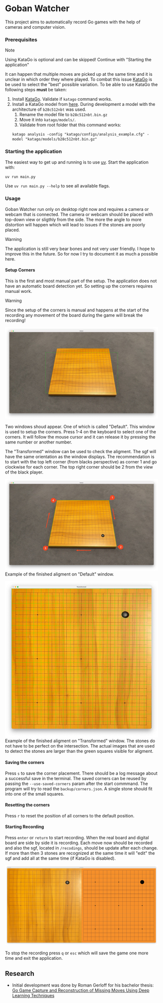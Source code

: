 # Goban Watcher

This project aims to automatically record Go games with the help of cameras and computer vision.

### Prerequisites
> [!NOTE]
> Using KataGo is optional and can be skipped!
> Continue with "Starting the application"

It can happen that multiple moves are picked up at the same time and it is unclear in which order they where played.
To combat this issue [KataGo](https://github.com/lightvector/KataGo) is be used to select the "best" possible variation.
To be able to use KataGo the following steps **must** be taken:

1. Install [KataGo](https://github.com/lightvector/KataGo). Validate if `katago` command works.
2. Install a KataGo model from [here](https://katagotraining.org/networks/). During development a model with the architecture of `b28c512nbt` was used.
    1. Rename the model file to `b28c512nbt.bin.gz`
    2. Move it into `katago/models/`.
    3. Validate from root folder that this command works:
      ```shell
      katago analysis -config "katago/configs/analysis_example.cfg" -model "katago/models/b28c512nbt.bin.gz"
      ```

### Starting the application
The easiest way to get up and running is to use [uv](https://docs.astral.sh/uv/).
Start the application with:
```sh
uv run main.py
```
Use `uv run main.py --help` to see all available flags.

### Usage

Goban Watcher run only on desktop right now and requires a camera or webcam that is connected.
The camera or webcam should be placed with top-down view or sligthly from the side.
The more the angle to more distortion will happen which will lead to issues if the stones are poorly placed.

> [!WARNING]
> The application is still very bear bones and not very user friendly.
> I hope to improve this in the future. So for now I try to document it as much a possible here.

#### Setup Corners

This is the first and most manual part of the setup. The application does not have an automatic board detection yet.
So setting up the corners requires manual work.

> [!Warning]
> Since the setup of the corners is manual and happens at the start of the recording any movement of the board during the game will break the recording!

![start](/docs/images/001-start.jpeg)

Two windows shoud appear. One of which is called "Default". This window is used to setup the corners.
Press 1-4 on the keyboard to select one of the corners. It will follow the mouse cursor and it can release it by pressing
the same number or another number.

The "Transformed" window can be used to check the aligment. The sgf will have the same orientation as the window displays. The recommendation is to start with the top left corner (from blacks perspective) as corner 1 and go clockwise for each corner. The top right corner should be 2 from the view of the black player.

![setup-corners](/docs/images/002-setup-corners.jpeg)
Example of the finished aligment on "Default" window.

![setup-corners](/docs/images/003-setup-corners-result.jpeg)
Example of the finished aligment on "Transformed" window. The stones do not have to be perfect on the intersection. The actual images that are used to detect the stones are larger than the green squares visible for aligment.

#### Saving the corners

Press `s` to save the corner placement. There should be a log message about a successful save in the terminal. The saved corners can be reused by passing the `--use-saved-corners` param after the start commmand. The program will try to read the `backup/corners.json`. A single stone should fit into one of the small squares.

#### Resetting the corners

Press `r` to reset the position of all corners to the default position.

#### Starting Recording

Press `enter` or `return` to start recording. When the real board and digital board are side by side it is recording.
Each move now should be recorded and also the sgf, located in `/recodings`, should be update after each change.
If more than then 3 stones are recognized at the same time it will "edit" the sgf and add all at the same time (if KataGo is disabled).

![recording](/docs/images/004-recording.jpeg)

To stop the recording press `q` or `esc` which will save the game one more time and exit the application.


## Research

- Initial development was done by Roman Gerloff for his bachelor thesis: [Go Game Capture and Reconstruction of Missing Moves Using Deep Learning Techniques](https://ieeexplore.ieee.org/abstract/document/11114356)
